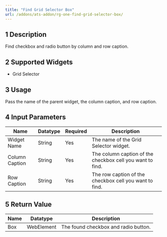 ```yaml
---
title: "Find Grid Selector Box"
url: /addons/ats-addon/rg-one-find-grid-selector-box/
---
```


## 1 Description

Find checkbox and radio button by column and row caption.

## 2 Supported Widgets

* Grid Selector

## 3 Usage

Pass the name of the parent widget, the column caption, and row caption.

## 4 Input Parameters

Name | Datatype | Required | Description
---- | -------- | -------- | ---------------
Widget Name | String | Yes | The name of the Grid Selector widget.
Column Caption | String | Yes | The column caption of the checkbox cell you want to find.
Row Caption | String | Yes | The row caption of the checkbox cell you want to find.

## 5 Return Value

Name | Datatype | Description
---- | --------- | ---------------
Box | WebElement | The found checkbox and radio button.
